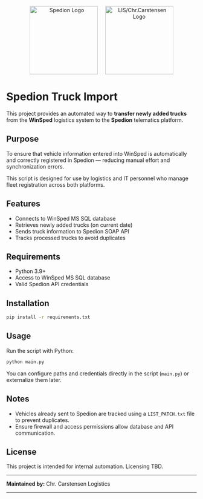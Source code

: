 <p align="center">
  <img src="https://www.spedion.de/fileadmin/_processed_/d/f/csm_Spedion_Logo_3ae2d91d48.png" alt="Spedion Logo" width="180"/>
  &nbsp;&nbsp;&nbsp;
  <img src="https://www.chr-carstensen.de/files/logo.png" alt="LIS/Chr.Carstensen Logo" width="180"/>
</p>

# Spedion Truck Import

This project provides an automated way to **transfer newly added trucks** from the **WinSped** logistics system to the **Spedion** telematics platform.

## Purpose

To ensure that vehicle information entered into WinSped is automatically and correctly registered in Spedion — reducing manual effort and synchronization errors.

This script is designed for use by logistics and IT personnel who manage fleet registration across both platforms.

## Features

- Connects to WinSped MS SQL database
- Retrieves newly added trucks (on current date)
- Sends truck information to Spedion SOAP API
- Tracks processed trucks to avoid duplicates

## Requirements

- Python 3.9+
- Access to WinSped MS SQL database
- Valid Spedion API credentials

## Installation

```bash
pip install -r requirements.txt
```

## Usage

Run the script with Python:

```bash
python main.py
```

You can configure paths and credentials directly in the script (`main.py`) or externalize them later.

## Notes

- Vehicles already sent to Spedion are tracked using a `LIST_PATCH.txt` file to prevent duplicates.
- Ensure firewall and access permissions allow database and API communication.

## License

This project is intended for internal automation. Licensing TBD.

---

**Maintained by:** Chr. Carstensen Logistics

---

